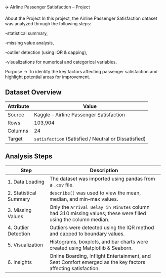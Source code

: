 ✈️ Airline Passenger Satisfaction – Project

About the Project
In this project, the Airline Passenger Satisfaction dataset was analyzed through the following steps:

-statistical summary,

-missing value analysis,

-outlier detection (using IQR & capping),

-visualizations for numerical and categorical variables.

Purpose → To identify the key factors affecting passenger satisfaction and highlight potential areas for improvement.

## Dataset Overview

| Attribute | Value |
|-----------|-------|
| Source    | Kaggle – Airline Passenger Satisfaction |
| Rows      | 103,904 |
| Columns   | 24 |
| Target    | `satisfaction` (Satisfied / Neutral or Dissatisfied) |


## Analysis Steps

| Step | Description |
|------|-------------|
| 1. Data Loading | The dataset was imported using pandas from a `.csv` file. |
| 2. Statistical Summary | `describe()` was used to view the mean, median, and min–max values. |
| 3. Missing Values | Only the `Arrival Delay in Minutes` column had 310 missing values; these were filled using the column median. |
| 4. Outlier Detection | Outliers were detected using the IQR method and capped to boundary values. |
| 5. Visualization | Histograms, boxplots, and bar charts were created using Matplotlib & Seaborn. |
| 6. Insights | Online Boarding, Inflight Entertainment, and Seat Comfort emerged as the key factors affecting satisfaction. |



